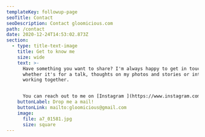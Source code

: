 ```yaml
---
templateKey: followup-page
seoTitle: Contact
seoDescription: Contact gloomicious.com
path: /contact
date: 2020-12-24T14:53:02.873Z
section:
  - type: title-text-image
    title: Get to know me
    size: wide
    text: >-
      Have something you want to share? I'm always happy to get in touch,
      whether it's for a talk, thoughts on my photos and stories or interest in
      working together.


      You can reach out to me on [Instagram ](https://www.instagram.com/gloomicious/)or write a [mail ](mailto:gloomicious@gmail.com)and I'll check back with you as soon as possible :)
    buttonLabel: Drop me a mail!
    buttonLink: mailto:gloomicious@gmail.com
    image:
      file: a7_01581.jpg
      size: square
---
```

